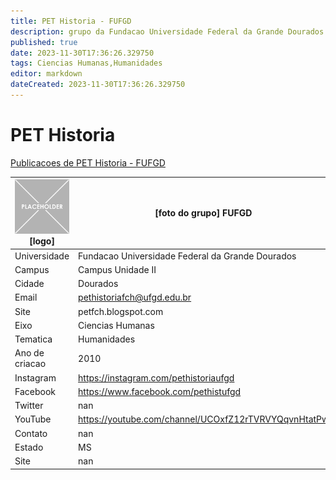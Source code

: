 ```yaml
---
title: PET Historia - FUFGD
description: grupo da Fundacao Universidade Federal da Grande Dourados
published: true
date: 2023-11-30T17:36:26.329750
tags: Ciencias Humanas,Humanidades
editor: markdown
dateCreated: 2023-11-30T17:36:26.329750
---
```


# PET Historia

[Publicacoes de PET Historia - FUFGD](/atividade/178PETHistoriaFUFGD/feed.md)

| ![placeholder.png](/placeholder.png) [logo] | [foto do grupo] FUFGD         |
| ------------------------------------------- | ------------------------------------------------- |
| Universidade                                | Fundacao Universidade Federal da Grande Dourados      |
| Campus                                      | Campus Unidade II            |
| Cidade                                      | Dourados             |
| Email                                       | pethistoriafch@ufgd.edu.br             |
| Site                                        | petfch.blogspot.com              |
| Eixo                                        | Ciencias Humanas              |
| Tematica                                    | Humanidades          |
| Ano de criacao                              | 2010        |
| Instagram                                   | https://instagram.com/pethistoriaufgd         |
| Facebook                                    | https://www.facebook.com/pethistufgd          |
| Twitter                                     | nan           |
| YouTube                                     | https://youtube.com/channel/UCOxfZ12rTVRVYQqvnHtatPw           |
| Contato                                     | nan         |
| Estado                                      |  MS            |
| Site                                        | nan |
